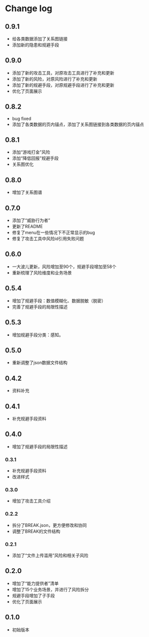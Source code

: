 # Change log

## 0.9.1

- 给各类数据添加了关系图链接
- 添加新的隐患和规避手段

## 0.9.0

- 添加了新的攻击工具，对原攻击工具进行了补充和更新
- 添加了新的风险，对原风险进行了补充和更新
- 添加了新的规避手段，对原规避手段进行了补充和更新
- 优化了页面展示

## 0.8.2

- bug fixed
- 添加了各类数据的页内锚点，添加了关系图链接到各类数据的页内锚点

## 0.8.1

- 添加“游戏打金”风险
- 添加“降低回报”规避手段
- 关系图优化

## 0.8.0

- 增加了关系图谱

## 0.7.0

- 添加了“威胁行为者”
- 更新了README
- 修复了menu在一些情况下不正常显示的bug
- 修复了攻击工具中风险id引用失败问题

## 0.6.0

- 一大波儿更新，风险增加至90个，规避手段增加至58个
- 重新梳理了风险维度和业务场景

## 0.5.4

- 增加了规避手段：数值模糊化、数据脱敏（脱密）
- 完善了规避手段的局限性描述

## 0.5.3

- 增加规避手段分类：感知。

## 0.5.0

- 重新调整了json数据文件结构

## 0.4.2

- 资料补充

## 0.4.1

- 补充规避手段资料

## 0.4.0

- 增加了规避手段的局限性描述

### 0.3.1

- 补充规避手段资料
- 改进样式

### 0.3.0

- 增加了攻击工具介绍

### 0.2.2

- 拆分了BREAK.json，更方便修改和协同
- 调整了BREAK的文件结构

### 0.2.1

- 添加了“文件上传滥用”风险和相关子风险
  
## 0.2.0

- 增加了“能力提供者”清单
- 增加了15个业务场景，并进行了风险拆分
- 规避手段增加了子手段
- 优化了页面展示

## 0.1.0

- 初始版本

